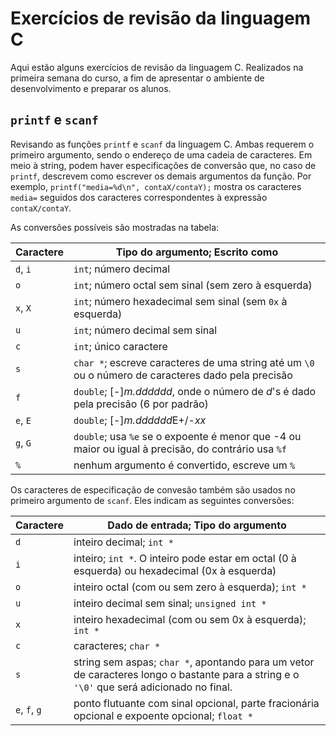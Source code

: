 # Exercícios de revisão da linguagem C

Aqui estão alguns exercícios de revisão da linguagem C. Realizados na primeira semana do curso, a fim de apresentar o ambiente de desenvolvimento e preparar os alunos.

## `printf` e `scanf`

Revisando as funções `printf` e `scanf` da linguagem C. Ambas requerem o primeiro argumento, sendo o endereço de uma cadeia de caracteres. Em meio à string, podem haver especificações de conversão que, no caso de `printf`, descrevem como escrever os demais argumentos da função. Por exemplo, `printf("media=%d\n", contaX/contaY);` mostra os caracteres `media=` seguidos dos caracteres correspondentes à expressão `contaX/contaY`.

As conversões possíveis são mostradas na tabela:

| Caractere | Tipo do argumento; Escrito como |
| -------- | ------- |
| `d`, `i` | `int`; número decimal |
| `o` | `int`; número octal sem sinal (sem zero à esquerda) |
| `x`, `X` | `int`; número hexadecimal sem sinal (sem `0x` à esquerda) |
| `u` | `int`; número decimal sem sinal |
| `c` | `int`; único caractere |
| `s` | `char *`; escreve caracteres de uma string até um `\0` ou o número de caracteres dado pela precisão |
| `f` | `double`; [-]*m.dddddd*, onde o número de *d*'s é dado pela precisão (6 por padrão) |
| `e`, `E` | `double`; [-]*m.dddddd*E+/-*xx* |
| `g`, `G` | `double`; usa `%e` se o expoente é menor que -4 ou maior ou igual à precisão, do contrário usa `%f` |
| `%` | nenhum argumento é convertido, escreve um `%` |

Os caracteres de especificação de convesão também são usados no primeiro argumento de `scanf`. Eles indicam as seguintes conversões:

| Caractere | Dado de entrada; Tipo do argumento |
| -------- | ------- |
| `d` | inteiro decimal; `int *` |
| `i` | inteiro; `int *`. O inteiro pode estar em octal (0 à esquerda) ou hexadecimal (0x à esquerda) |
| `o` | inteiro octal (com ou sem zero à esquerda); `int *` |
| `u` | inteiro decimal sem sinal; `unsigned int *` |
| `x` | inteiro hexadecimal (com ou sem 0x à esquerda); `int *` |
| `c` | caracteres; `char *` |
| `s` | string sem aspas; `char *`, apontando para um vetor de caracteres longo o bastante para a string e o `'\0'` que será adicionado no final. |
| `e`, `f`, `g` | ponto flutuante com sinal opcional, parte fracionária opcional e expoente opcional; `float *` |
